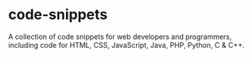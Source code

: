 # code-snippets
A collection of code snippets for web developers and programmers, including code for HTML, CSS, JavaScript, Java, PHP, Python, C &amp; C++.
